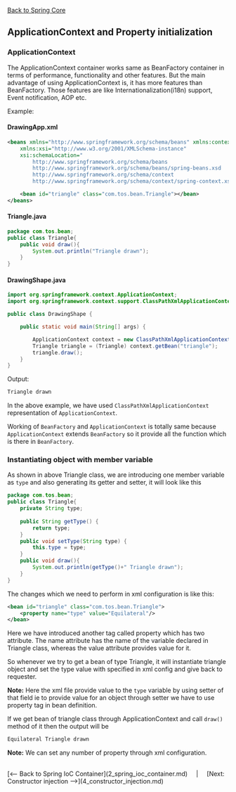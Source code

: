 [Back to Spring Core](README.md)

## ApplicationContext and Property initialization


### ApplicationContext

The ApplicationContext container works same as BeanFactory container in terms of performance, functionality and other features. But the main advantage of using ApplicationContext is, it has more features than BeanFactory. Those features are like Internationalization(i18n) support, Event notification, AOP etc.


Example:

#### DrawingApp.xml

```xml
<beans xmlns="http://www.springframework.org/schema/beans" xmlns:context="http://www.springframework.org/schema/context"
	xmlns:xsi="http://www.w3.org/2001/XMLSchema-instance"
	xsi:schemaLocation="
        http://www.springframework.org/schema/beans
        http://www.springframework.org/schema/beans/spring-beans.xsd
        http://www.springframework.org/schema/context
        http://www.springframework.org/schema/context/spring-context.xsd">

    <bean id="triangle" class="com.tos.bean.Triangle"></bean>
</beans>    
```

#### Triangle.java

```java
package com.tos.bean;
public class Triangle{
    public void draw(){
        System.out.println("Triangle drawn");
    }
}
```
#### DrawingShape.java

```java 
import org.springframework.context.ApplicationContext;
import org.springframework.context.support.ClassPathXmlApplicationContext;

public class DrawingShape {

	public static void main(String[] args) {

        ApplicationContext context = new ClassPathXmlApplicationContext("DrawingApp.xml");
		Triangle triangle = (Triangle) context.getBean("triangle");
		triangle.draw();
	}
}
```

Output:

```java
Triangle drawn
```

In the above example, we have used `ClassPathXmlApplicationContext`  representation of `ApplicationContext`.

Working of `BeanFactory` and `ApplicationContext` is totally same because `ApplicationContext` extends `BeanFactory` so it provide all the function which is there in `BeanFactory`.


### Instantiating object with member variable

As shown in above Triangle class, we are introducing one member variable as `type` and also generating its getter and setter, it will look like this

```java
package com.tos.bean;
public class Triangle{
	private String type;
	
	public String getType() {
		return type;
	}
	public void setType(String type) {
		this.type = type;
	}
	public void draw(){
		System.out.println(getType()+" Triangle drawn");
	}
}
```

The changes which we need to perform in xml configuration is like this:

```xml
<bean id="triangle" class="com.tos.bean.Triangle">
    <property name="type" value="Equilateral"/>
</bean>
```

Here we have introduced another tag called property which has two attribute. The name attribute has the name of the variable declared in Triangle class, whereas the value attribute provides value for it.

So whenever we try to get a bean of type Triangle, it will instantiate triangle object and set the type value with specified in xml config and give back to requester.

**Note:** Here the xml file provide value to the `type` variable by using setter of that field ie to provide value for an object through setter we have to use property tag in bean definition.

If we get bean of triangle class through ApplicationContext and call `draw()` method of it then the output will be

```java
Equilateral Triangle drawn
```

**Note:** We can set any number of property through xml configuration.

<br>
[<-- Back to Spring IoC Container](2_spring_ioc_container.md) &nbsp;&nbsp;&nbsp;&nbsp;|&nbsp;&nbsp;&nbsp;&nbsp; [Next: Constructor injection -->](4_constructor_injection.md)
<br>